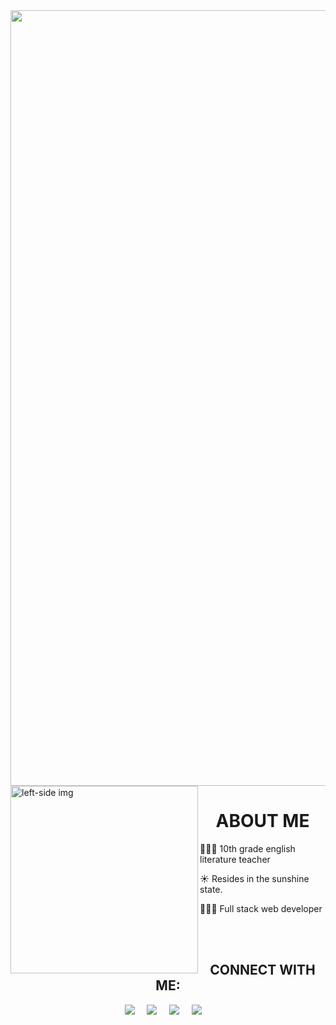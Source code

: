 

<img width="1241"  src="https://user-images.githubusercontent.com/101064266/179414446-b795002d-0569-43b2-9059-7e0e9171e8c9.png">


<img src="https://user-images.githubusercontent.com/101064266/179419345-f949c333-d2c5-427b-9d08-734eb74fe0e5.gif" alt="left-side img" align="left" width="300" height="auto"/> 



<h1 align="center"> ABOUT ME </h1>
<p> 👩🏾‍🏫 10th grade english literature teacher </p> 
<p> ☀️  Resides in the sunshine state.  </p>
<p> 👩🏾‍💻 Full stack web developer </p> 


<br>



<br> 
<h2 align="center">CONNECT WITH ME:</h2>
<p align="center">
  <a href="mailto:charlottearichard@gmail.com?subject=Olá%20Bruno%20Tacca"><img src="https://img.shields.io/badge/gmail-%23D14836.svg?&style=for-the-badge&logo=gmail&logoColor=white" /></a>&nbsp;&nbsp;&nbsp;&nbsp;
  <a href="https://www.facebook.com/charlottearichard"><img src="https://img.shields.io/badge/facebook-%233B5998.svg?&style=for-the-badge&logo=facebook&logoColor=white" /></a>&nbsp;&nbsp;&nbsp;&nbsp;
  <a href="https://www.instagram.com/charlottearichard/"><img src="https://img.shields.io/badge/instagram-%23dc2743.svg?&style=for-the-badge&logo=instagram&logoColor=white" /></a>&nbsp;&nbsp;&nbsp;&nbsp;
  <a href="https://www.linkedin.com/in/charlottearichard/"><img src="https://img.shields.io/badge/linkedin-%230077B5.svg?&style=for-the-badge&logo=linkedin&logoColor=white" /></a>&nbsp;&nbsp;&nbsp;&nbsp;
  <!--
  <a href="https://twitter.com/"><img src="https://img.shields.io/badge/twitter-%231DA1F2.svg?&style=for-the-badge&logo=twitter&logoColor=white" /></a>&nbsp;&nbsp;&nbsp;&nbsp;
 
 
 





